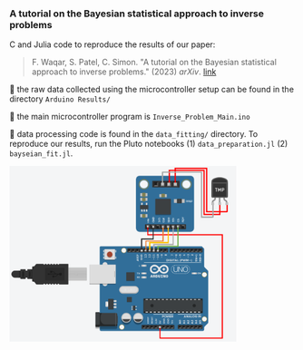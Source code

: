 ### A tutorial on the Bayesian statistical approach to inverse problems

C and Julia code to reproduce the results of our paper:
> F. Waqar, S. Patel, C. Simon. "A tutorial on the Bayesian statistical approach to inverse problems." (2023) _arXiv_. [link](https://arxiv.org/abs/2304.07610)

:tangerine: the raw data collected using the microcontroller setup can be found in the directory `Arduino Results/`

:tangerine: the main microcontroller program is `Inverse_Problem_Main.ino`

:tangerine: data processing code is found in the `data_fitting/` directory. To reproduce our results, run the Pluto notebooks (1) `data_preparation.jl` (2) `bayseian_fit.jl`. 

<img src="./figures/hardware_setup.png" alt="arduino" style="width:400px;" class="center"/>
